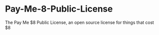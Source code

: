 # Pay-Me-8-Public-License
The Pay Me $8 Public License, an open source license for things that cost $8
